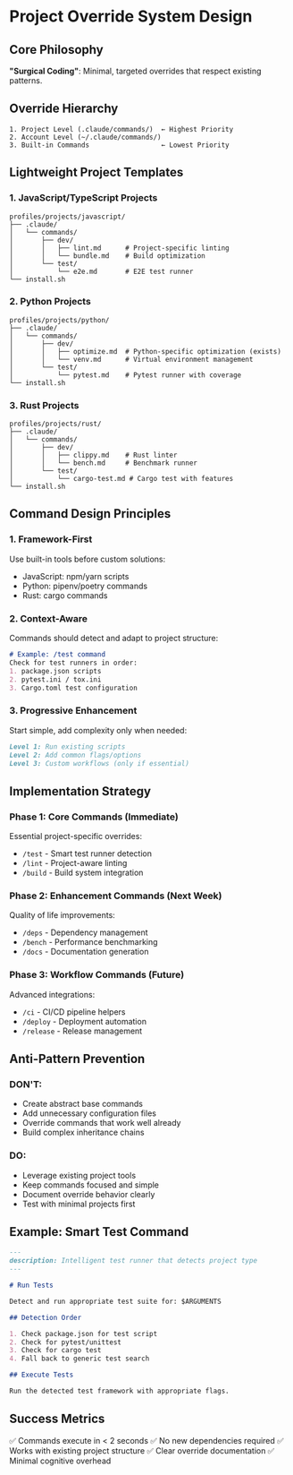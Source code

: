# Project Override System Design

## Core Philosophy
**"Surgical Coding"**: Minimal, targeted overrides that respect existing patterns.

## Override Hierarchy
```
1. Project Level (.claude/commands/)  ← Highest Priority
2. Account Level (~/.claude/commands/)
3. Built-in Commands                  ← Lowest Priority
```

## Lightweight Project Templates

### 1. JavaScript/TypeScript Projects
```
profiles/projects/javascript/
├── .claude/
│   └── commands/
│       ├── dev/
│       │   ├── lint.md      # Project-specific linting
│       │   └── bundle.md    # Build optimization
│       └── test/
│           └── e2e.md       # E2E test runner
└── install.sh
```

### 2. Python Projects  
```
profiles/projects/python/
├── .claude/
│   └── commands/
│       ├── dev/
│       │   ├── optimize.md  # Python-specific optimization (exists)
│       │   └── venv.md      # Virtual environment management
│       └── test/
│           └── pytest.md    # Pytest runner with coverage
└── install.sh
```

### 3. Rust Projects
```
profiles/projects/rust/
├── .claude/
│   └── commands/
│       ├── dev/
│       │   ├── clippy.md    # Rust linter
│       │   └── bench.md     # Benchmark runner
│       └── test/
│           └── cargo-test.md # Cargo test with features
└── install.sh
```

## Command Design Principles

### 1. Framework-First
Use built-in tools before custom solutions:
- JavaScript: npm/yarn scripts
- Python: pipenv/poetry commands  
- Rust: cargo commands

### 2. Context-Aware
Commands should detect and adapt to project structure:
```markdown
# Example: /test command
Check for test runners in order:
1. package.json scripts
2. pytest.ini / tox.ini
3. Cargo.toml test configuration
```

### 3. Progressive Enhancement
Start simple, add complexity only when needed:
```markdown
Level 1: Run existing scripts
Level 2: Add common flags/options
Level 3: Custom workflows (only if essential)
```

## Implementation Strategy

### Phase 1: Core Commands (Immediate)
Essential project-specific overrides:
- `/test` - Smart test runner detection
- `/lint` - Project-aware linting
- `/build` - Build system integration

### Phase 2: Enhancement Commands (Next Week)
Quality of life improvements:
- `/deps` - Dependency management
- `/bench` - Performance benchmarking
- `/docs` - Documentation generation

### Phase 3: Workflow Commands (Future)
Advanced integrations:
- `/ci` - CI/CD pipeline helpers
- `/deploy` - Deployment automation
- `/release` - Release management

## Anti-Pattern Prevention

### DON'T:
- Create abstract base commands
- Add unnecessary configuration files
- Override commands that work well already
- Build complex inheritance chains

### DO:
- Leverage existing project tools
- Keep commands focused and simple
- Document override behavior clearly
- Test with minimal projects first

## Example: Smart Test Command

```markdown
---
description: Intelligent test runner that detects project type
---

# Run Tests

Detect and run appropriate test suite for: $ARGUMENTS

## Detection Order

1. Check package.json for test script
2. Check for pytest/unittest
3. Check for cargo test
4. Fall back to generic test search

## Execute Tests

Run the detected test framework with appropriate flags.
```

## Success Metrics

✅ Commands execute in < 2 seconds
✅ No new dependencies required
✅ Works with existing project structure
✅ Clear override documentation
✅ Minimal cognitive overhead